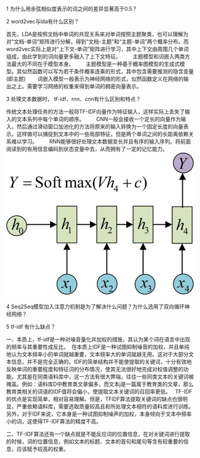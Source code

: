 1 为什么用余弦相似度表示的词之间的差异显著高于0.5？


2 word2vec与lda有什么区别？

  首先，LDA是按照文档中单词的共现关系来对单词按照主题聚类，也可以理解为对“文档-单词”矩阵进行分解，得到“文档-主题”和“主题-单词”两个概率分布。而word2vec实际上是对“上下文-单词”矩阵进行学习，其中上下文由周围几个单词组成，由此学到的词向量更多融入了上下文特征。
  主题模型和词嵌入两类方法最大的不同在于模型本身。
  主题模型是一种基于概率图模型的生成式模型。其似然函数可以写为若干条件概率连乘的形式，其中包含需要推测的隐含变量(即主题)
  词嵌入模型一般表示为神经网络的形式，似然函数定义在网络的输出之上。需要学习网络的权重来得到单词的稠密向量表示。

3 处理文本数据时， tf-idf、rnn、cnn有什么区别和特点？

  传统文本处理任务的方法一般将TF-IDF向量作为特征输入，这样实际上丢失了输入的文本系列中每个单词的顺序。
  CNN一般会接收一个定长的向量作为输入，然后通过滑动窗口加池化的方法将原来的输入转换为一个固定长度的向量表示。这样做可以捕捉到文本中的一些局部特征，但是两个单词之间的长距离依赖关系难以学习。
  RNN能够很好处理文本数据变长并且有序的输入序列。将前面阅读到的有用信息编码到状态变量中去，从而拥有了一定的记忆能力。
![image](https://github.com/hmx2019/nlp-500-questions/blob/master/img/q3-01.jpg)

4 Seq2Seq模型加入注意力机制是为了解决什么问题？为什么选用了双向循环神经网络？
 
5 tf-idf 有什么缺点？

  一、本质上，tf-idf是一种对噪音量化并加权的措施，其认为某个词在语言中出现的频率与其重要性成反比，  在本质上IDF是一种试图抑制噪音的加权，并且单纯地认为文本频率小的单词就越重要，文本频率大的单词就越无用。这对于大部分文本信息，并不是完全正确的。IDF的简单结构并不能使提取的关键词，十分有效地反映单词的重要程度和特征词的分布情况，使其无法很好地完成对权值调整的功能。尤其是在同类语料库中，这一方法有很大弊端，往往一些同类文本的关键词被掩盖。例如：语料库D中教育类文章偏多，而文本j是一篇属于教育类的文章，那么教育类相关的词语的IDF值将会偏小，使提取文本关键词的召回率更低。
  TF-IDF的优点是实现简单，相对容易理解。但是，TFIDF算法提取关键词的缺点也很明显，严重依赖语料库，需要选取质量较高且和所处理文本相符的语料库进行训练。另外，对于IDF来说，它本身是一种试图抑制噪声的加权，本身倾向于文本中频率小的词，这使得TF-IDF算法的精度不高。
 
   二、TF-IDF算法还有一个缺点就是不能反应词的位置信息，在对关键词进行提取的时候，词的位置信息，例如文本的标题、文本的首句和尾句等含有较重要的信息，应该赋予较高的权重。


